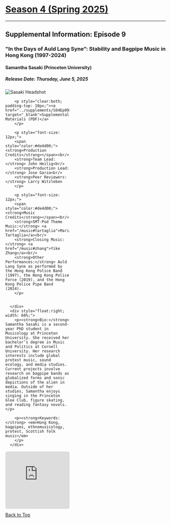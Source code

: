 <div class="seasonheader">
    <a href="/episodes/season04"><h1 class="seasonheader-text">Season 4 (Spring 2025)</h1></a>
</div>

<div>
<hr>
<h2>Supplemental Information: Episode 9</h2>

  <div class="supplement" id="e4.9">
    <h3 class="supplement-title">"In the Days of Auld Lang Syne”: Stability and Bagpipe Music in Hong Kong (1997-2024)</h3>
    <h4>Samantha Sasaki (Princeton University)</h4>
    <h5>Release Date: Thursday, June 5, 2025</h5>
    <div class="floatsupps">
      <div style="float:left; width: 40%;">
        <img class="biopic" alt="Sasaki Headshot" src="../supplements/S04Ep09sasaki.jpg">

        <p style="clear:both; padding-top: 10px;"><a href="../supplements/S04Ep09Supp_sasaki.pdf" target="_blank">Supplemental Materials (PDF)</a>
        </p>

        <p style="font-size: 12px;">
        <span style="color:#de4d00;"><strong>Production Credits</strong></span><br/>
        <strong>Team Lead:</strong> John Heilig<br/>
        <strong>Production Lead:</strong> Jose Garza<br/>
        <strong>Peer Reviewers:</strong> Larry Witzleben
        </p>

        <p style="font-size: 12px;">
        <span style="color:#de4d00;"><strong>Music Credits</strong></span><br/>
        <strong>SMT-Pod Theme Music:</strong> <a href="/music#tartaglia">Maria Tartaglia</a><br/>
        <strong>Closing Music:</strong> <a href="/music#zhang">Yike Zhang</a><br/>
        <strong>Other Performances:</strong> Auld Lang Syne as performed by the Hong Kong Police Band (1997), the Hong Kong Police Force (2019), and the Hong Kong Police Pipe Band (2024).
        </p>


      </div>
      <div style="float:right; width: 60%;">
        <p><strong>Bio:</strong> Samantha Sasaki is a second-year PhD student in Musicology at Princeton University. She received her bachelor’s degree in Music and Politics at Cornell University. Her research interests include global protest music, sound ecology, and media studies. Current projects involve research on bagpipe bands as globalized forms and sonic depictions of the alien in media. Outside of her studies, Samantha enjoys singing in the Princeton Glee Club, figure skating, and reading fantasy novels.</p>

        <p><strong>Keywords:</strong> <em>Hong Kong, bagpipes, ethnomusicology, protest, Scottish folk music</em>
        </p>
      </div>
<div style="width: 100%; height: 180px; margin-top: 10px; margin-bottom: 10px; border-radius: 6px; overflow:hidden; clear:both;">
<iframe style="width: 100%; height: 180px;" frameborder="no" scrolling="no" seamless src="https://player.captivate.fm/show/d9c88032-2609-4757-82c7-860198cb482f/latest/"></iframe></div>
    <a class="to-top" href="#top">Back to Top</a>
  </div>  
